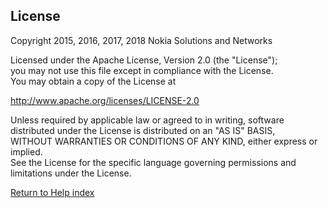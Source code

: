 ## License

Copyright 2015, 2016, 2017, 2018 Nokia Solutions and Networks

Licensed under the Apache License, Version 2.0 (the "License");  
you may not use this file except in compliance with the License.  
You may obtain a copy of the License at

<http://www.apache.org/licenses/LICENSE-2.0>

Unless required by applicable law or agreed to in writing, software  
distributed under the License is distributed on an "AS IS" BASIS,  
WITHOUT WARRANTIES OR CONDITIONS OF ANY KIND, either express or implied.  
See the License for the specific language governing permissions and  
limitations under the License.

[Return to Help index](http://nokia.github.io/RED/help/)
